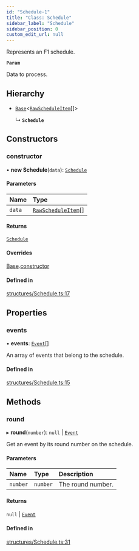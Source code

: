 ```yaml
---
id: "Schedule-1"
title: "Class: Schedule"
sidebar_label: "Schedule"
sidebar_position: 0
custom_edit_url: null
---
```


Represents an F1 schedule.

**`Param`**

Data to process.

## Hierarchy

- [`Base`](Base.md)\<[`RawScheduleItem`](../interfaces/RawScheduleItem.md)[]\>

  ↳ **`Schedule`**

## Constructors

### constructor

• **new Schedule**(`data`): [`Schedule`](Schedule-1.md)

#### Parameters

| Name | Type |
| :------ | :------ |
| `data` | [`RawScheduleItem`](../interfaces/RawScheduleItem.md)[] |

#### Returns

[`Schedule`](Schedule-1.md)

#### Overrides

[Base](Base.md).[constructor](Base.md#constructor)

#### Defined in

[structures/Schedule.ts:17](https://github.com/marinofranz/f1-api-client/blob/7a7ebf9/src/structures/Schedule.ts#L17)

## Properties

### events

• **events**: [`Event`](Event.md)[]

An array of events that belong to the schedule.

#### Defined in

[structures/Schedule.ts:15](https://github.com/marinofranz/f1-api-client/blob/7a7ebf9/src/structures/Schedule.ts#L15)

## Methods

### round

▸ **round**(`number`): ``null`` \| [`Event`](Event.md)

Get an event by its round number on the schedule.

#### Parameters

| Name | Type | Description |
| :------ | :------ | :------ |
| `number` | `number` | The round number. |

#### Returns

``null`` \| [`Event`](Event.md)

#### Defined in

[structures/Schedule.ts:31](https://github.com/marinofranz/f1-api-client/blob/7a7ebf9/src/structures/Schedule.ts#L31)
